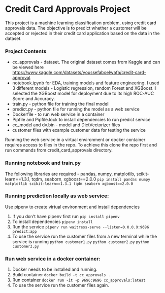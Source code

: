 # Credit Card Approvals Project

This project is a machine learning classification problem, using credit card approvals data.  The objective is to predict whether a customer will be accepted or rejected in their credit card application based on the data in the dataset.

### Project Contents
- cc_approvals - dataset.  The original dataset comes from Kaggle and can be viewed here https://www.kaggle.com/datasets/youssefaboelwafa/credit-card-approval. 
- notebook.ipynb for EDA, training models and feature engineering.  I used 3 different models - Logistic regression, random Forest and XGBoost.  I selected the XGBoost model for deployment due to its high ROC-AUC Score and Accuracy.
- train.py - python file for training the final model
- predict.py - python file for running the model as a web service
- Dockerfile - to run web service in a container
- Pipfile and Pipfile.lock to install dependencies to run predict service
- cc_model and dv.bin - model and DictVectorizer files
- customer files with example customer data for testing the service

Running the web service in a virtual environment or docker container requires access to files in the repo.  To achieve this clone the repo first and run commands from credit_card_approvals directory. 

### Running notebook and train.py
The following libraries are required - pandas, numpy, matplotlib, scikit-learn==1.3.1, tqdm, seaborn, xgboost==2.0.0
```pip install pandas numpy matplotlib scikit-learn==1.3.1 tqdm seaborn xgboost==2.0.0```

### Running prediction locally as web service:

Use pipenv to create virtual environment and install dependencies
1. If you don't have pipenv first run ```pip install pipenv```
2. To install dependencies ```pipenv install```
3. Run the service ```pipenv run waitress-serve --listen=0.0.0.0:9696 predict:app```
4. To use the service run the customer files from a new terminal while the service is running ```python customer1.py``` ```python customer2.py``` ```python customer3.py```

### Run web service in a docker container:
1. Docker needs to be installed and running.
2. Build container ```docker build -t cc_approvals .```
3. Run container ```docker run -it -p 9696:9696 cc_approvals:latest```
4. To use the service run the customer files again.



